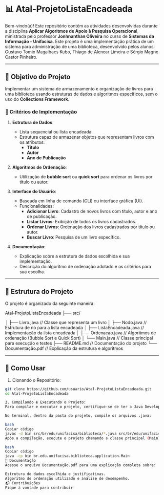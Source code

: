 # 📊 Atal-ProjetoListaEncadeada

Bem-vindo(a)! Este repositório contém as atividades desenvolvidas durante a disciplina **Aplicar Algoritmos de Apoio à Pesquisa Operacional**, ministrada pelo professor **Jonhnanthan Oliveira** no curso de **Sistemas da Informação - Unifacisa**. Este projeto é uma implementação prática de um sistema para administração de uma biblioteca, desenvolvido pelos alunos: Gustavo Tomio Magalhaes Kubo, Thiago de Alencar Limeira e Sérgio Magno Castor Pinheiro.

---

## 🎯 Objetivo do Projeto

Implementar um sistema de armazenamento e organização de livros para uma biblioteca usando estruturas de dados e algoritmos específicos, sem o uso do **Collections Framework**.

### 📌 Critérios de Implementação

1. **Estrutura de Dados**:
   - Lista sequencial ou lista encadeada.
   - Estrutura capaz de armazenar objetos que representam livros com os atributos:
     - **Título**
     - **Autor**
     - **Ano de Publicação**

2. **Algoritmos de Ordenação**:
   - Utilização de **bubble sort** ou **quick sort** para ordenar os livros por título ou autor.

3. **Interface do Usuário**:
   - Baseada em linha de comando (CLI) ou interface gráfica (UI).
   - Funcionalidades:
     - **Adicionar Livro**: Cadastro de novos livros com título, autor e ano de publicação.
     - **Listar Livros**: Exibição de todos os livros cadastrados.
     - **Ordenar Livros**: Ordenação dos livros cadastrados por título ou autor.
     - **Buscar Livro**: Pesquisa de um livro específico.

4. **Documentação**:
   - Explicação sobre a estrutura de dados escolhida e sua implementação.
   - Descrição do algoritmo de ordenação adotado e os critérios para sua escolha.

---

## 📂 Estrutura do Projeto

O projeto é organizado da seguinte maneira:

Atal-ProjetoListaEncadeada
├── src/

│   ├── Livro.java               // Classe que representa um livro
│   ├── Nodo.java                // Estrutura de nó para a lista encadeada
│   ├── ListaEncadeada.java      // Implementação da lista encadeada
│   ├── Ordenacao.java           // Algoritmos de ordenação (Bubble Sort e Quick Sort)
│   └── Main.java                // Classe principal para execução e testes
├── README.md                    // Documentação do projeto
└── Documentação.pdf             // Explicação da estrutura e algoritmos

---

## 🚀 Como Usar

1. Clonando o Repositório:

```bash
git clone https://github.com/usuario/Atal-ProjetoListaEncadeada.git
cd Atal-ProjetoListaEncadeada

2. Compilando e Executando o Projeto:
Para compilar e executar o projeto, certifique-se de ter o Java Development Kit (JDK) instalado.

No terminal, dentro da pasta do projeto, compile os arquivos .java:

bash
Copiar código
javac -d bin src/br/edu/unifacisa/biblioteca/*.java src/br/edu/unifacisa/biblioteca/application/*.java
Após a compilação, execute o projeto chamando a classe principal (Main):

bash
Copiar código
java -cp bin br.edu.unifacisa.biblioteca.application.Main
📝 Documentação
Acesse o arquivo Documentação.pdf para uma explicação completa sobre:

Estrutura de dados escolhida e justificativas.
Algoritmo de ordenação utilizado e análise de desempenho.
📬 Contribuições
Fique à vontade para contribuir!
